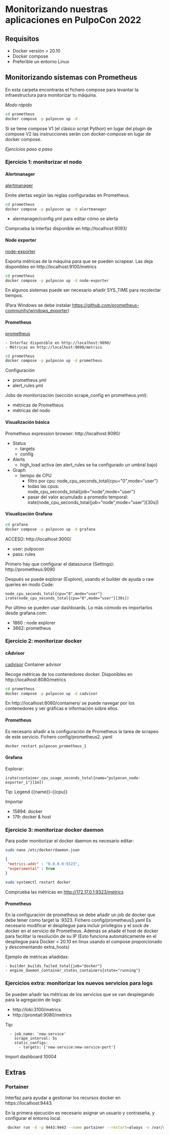 # Monitorizando nuestras aplicaciones en PulpoCon 2022

## Requisitos

- Docker versión > 20.10
- Docker compose
- Preferible un entorno Linux

## Monitorizando sistemas con Prometheus

En esta carpeta encontrarás el fichero compose para levantar la infraestructura para monitorizar tu máquina.

*Modo rápido*
```bash
cd prometheus
docker compose -p pulpocon up -d
```

Si se tiene compose V1 (el clásico script Python) en lugar del plugin de compose V2 las instrucciones serán con 
docker-compose en lugar de docker compose.

*Ejercicios paso a paso*

### Ejercicio 1: monitorizar el nodo

#### Alertmanager

[alertmanager](https://github.com/prometheus/alertmanager)

Emite alertas según las reglas configuradas en Prometheus.

```bash
cd prometheus
docker compose -p pulpocon up -d alertmanager
```

- alermanager/config.yml para editar cómo se alerta

Comprueba la interfaz disponible en http://localhost:9093/

#### Node exporter
[node-exporter](https://github.com/prometheus/node_exporter)

Exporta métricas de la máquina para que se pueden scrapear. Las deja disponibles en http://localhost:9100/metrics

```bash
cd prometheus
docker compose -p pulpocon up -d node-exporter
```

En algunos sistemas puede ser necesario añadir SYS_TIME para recolectar tiempos.

(Para Windows se debe instalar https://github.com/prometheus-community/windows_exporter)

#### Prometheus

[prometheus](https://prometheus.io/)

    - Interfaz disponible en http://localhost:9090/
    - Métricas en http://localhost:9090/metrics

```bash
cd prometheus
docker compose -p pulpocon up -d prometheus
```

Configuración
- prometheus.yml
- alert_rules.yml

Jobs de monitorización (sección scrape_config en prometheus.yml):
- métricas de Prometheus
- métricas del nodo

#### Visualización básica

Prometheus expression browser: http://localhost:9090/

- Status
  - targets 
  - config
- Alerts
  - high_load activa (en alert_rules se ha configurado un umbral bajo)
- Graph
  - tiempo de CPU
    - filtro por cpu: node_cpu_seconds_total{cpu="0",mode="user"}
    - todas las cpus: node_cpu_seconds_total{job="node",mode="user"}
    - pasar del valor acumulado a promedio temporal: irate(node_cpu_seconds_total{job="node",mode="user"}[30s])

#### Visualización Grafana

```bash
cd grafana
docker compose -p pulpocon up -d grafana
```

ACCESO:
http://localhost:3000/
- user: pulpocon
- pass: rules

Primero hay que configurar el datasource (Settings): http://prometheus:9090

Después se puede explorar (Explore), usando el builder de ayuda o raw queries en modo Code:
```promql
node_cpu_seconds_total{cpu="0",mode="user"}
irate(node_cpu_seconds_total{cpu="0",mode="user"}[30s])
```

Por último se pueden usar dashboards. Lo más cómodo es importarlos desde grafana.com:
- 1860 : node explorer
- 3662: prometheus


### Ejercicio 2: monitorizar docker

#### cAdvisor

[cadvisor](https://github.com/google/cadvisor) Container advisor

Recoge métricas de los contenedores docker. Disponibles en http://localhost:8080/metrics

```bash
cd prometheus
docker compose -p pulpocon up -d cadvisor
```

En http://localhost:8080/containers/ se puede navegar por los contenedores y ver gráficas e información sobre ellos.

#### Prometheus

Es necesario añadir a la configuración de Prometheus la tarea de scrapeo de este servicio. Fichero config/prometheus2.
yaml

```bash
docker restart pulpocon_prometheus_1
```

#### Grafana

Explorar:

```promql
irate(container_cpu_usage_seconds_total{name="pulpocon_node-exporter_1"}[1m])
```
Tip: Legend {{name}}-{{cpu}}

Importar
- 15894: docker
- 179: docker & host

### Ejercicio 3: monitorizar docker daemon

Para poder monitorizar el docker daemon es necesario editar:
```bash
sudo nano /etc/docker/daemon.json
```
```json
{
 "metrics-addr" : "0.0.0.0:9323",
 "experimental" : true
}
```

```bash
sudo systemctl restart docker
```

Comprueba las métricas en http://172.17.0.1:9323/metrics

#### Prometheus

En la configuración de prometheus se debe añadir un job de docker que debe tener como target la <ip del 
host>:9323. Fichero config/prometheus3.yaml
Es necesario modificar el despliegue para incluir privilegios y el sock de docker en el servicio de Prometheus. 
Además se añade el host de docker para facilitar la resolución de su IP (Esto funciona automáticamente en el 
despliegue para Docker < 20.10 en linux usando el compose proporcionado y descomentando extra_hosts)

Ejemplo de métricas añadidas:
```promql
- builder_builds_failed_total{job="docker"}
- engine_daemon_container_states_containers{state="running"}
```

### Ejercicios extra: monitorizar los nuevos servicios para logs

Se pueden añadir las métricas de los servicios que se van desplegando para la agregación de logs:
- http://loki:3100/metrics
- http://promtail:9080/metrics

Tip:
```promql
  - job_name: 'new-service'
    scrape_interval: 5s
    static_configs:
      - targets: ['new-service:new-service-port']
```
Import dashboard 10004

## Extras

### Portainer 
Interfaz para ayudar a gestionar los recursos docker en https://localhost:9443. 

En la primera ejecución es necesario asignar un usuario y contraseña, y configurar el entorno local.

```bash
 docker run -d -p 9443:9443 --name portainer --restart=always -v /var/run/docker.sock:/var/run/docker.sock -v portainer_data:/data portainer/portainer-ce:latest
```

